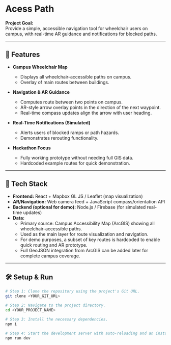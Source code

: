 # Acess Path

**Project Goal:**  
Provide a simple, accessible navigation tool for wheelchair users on campus, with real-time AR guidance and notifications for blocked paths.

---

## 🚀 Features

- **Campus Wheelchair Map**  
  - Displays all wheelchair-accessible paths on campus.  
  - Overlay of main routes between buildings.

- **Navigation & AR Guidance**  
  - Computes route between two points on campus.  
  - AR-style arrow overlay points in the direction of the next waypoint.  
  - Real-time compass updates align the arrow with user heading.

- **Real-Time Notifications (Simulated)**  
  - Alerts users of blocked ramps or path hazards.  
  - Demonstrates rerouting functionality.

- **Hackathon Focus**  
  - Fully working prototype without needing full GIS data.  
  - Hardcoded example routes for quick demonstration.

---

## 📱 Tech Stack

- **Frontend:** React + Mapbox GL JS / Leaflet (map visualization)  
- **AR/Navigation:** Web camera feed + JavaScript compass/orientation API  
- **Backend (optional for demo):** Node.js / Firebase (for simulated real-time updates)  
- **Data:** 
  - Primary source: Campus Accessibility Map (ArcGIS) showing all wheelchair-accessible paths.  
  - Used as the main layer for route visualization and navigation.  
  - For demo purposes, a subset of key routes is hardcoded to enable quick routing and AR prototype.  
  - Full GeoJSON integration from ArcGIS can be added later for complete campus coverage.


---

## 🛠 Setup & Run

```sh
# Step 1: Clone the repository using the project's Git URL.
git clone <YOUR_GIT_URL>

# Step 2: Navigate to the project directory.
cd <YOUR_PROJECT_NAME>

# Step 3: Install the necessary dependencies.
npm i

# Step 4: Start the development server with auto-reloading and an instant preview.
npm run dev
```
